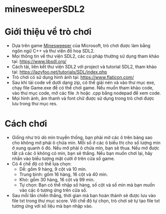 # minesweeperSDL2
# Giới thiệu về trò chơi
* Dựa trên game [Minesweeper](https://vi.wikipedia.org/wiki/D%C3%B2_m%C3%ACn_(tr%C3%B2_ch%C6%A1i)) của Microsoft, trò chơi được làm bằng ngôn ngữ C++ và thư viện đồ hoạ SDL2.
* Mọi thông tin về thư viện SDL2, các cú pháp thường sử dụng tham khảo tại: https://www.libsdl.org/
* Cách tải, liên kết thư viện SDL2 với project và tutorial SDL2, tham khảo tại: https://lazyfoo.net/tutorials/SDL/index.php
* Trò chơi có sử dụng hình ảnh tại: https://www.flaticon.com/
* Sau khi tải code về dưới dạng zip, có thể giải nén và vào thư mục exe, chạy file Game.exe để có thể chơi game. Nếu muốn tham khảo code, vào thư mục code, mở các file .h hoặc .cpp bằng nodepad để xem code. 
* Mọi hình ảnh, âm thanh và font chữ được sử dụng trong trò chơi được lưu trong thư mục res.


 # Cách chơi
 * Giống như trò dò mìn truyền thống, bạn phải mở các ô trên bảng sao cho không mở phải ô chứa mìn. Mỗi số ở các ô biểu thị cho số lượng mìn ở xung quanh ô đó. Nếu mở phải ô chứa mìn, bạn sẽ thua. Nếu mở được tất cả các ô không có mìn, bạn sẽ thắng. Nếu bạn muốn chơi lại, hãy nhấn vào biểu tượng mặt cười ở trên cửa sổ game. 
 * Có 4 chế độ có thể lựa chọn:
    * Dễ: gồm 9 hàng, 9 cột và 10 mìn.
    * Trung bình: gồm 16 hàng, 16 cột và 40 mìn.
    * Khó: gồm 30 hàng, 16 cột và 99 mìn.
    * Tự chọn: Bạn có thể nhập số hàng, số cột và số mìn mà bạn muốn vào các ô tương ứng trên cửa sổ. 
 * Sau mỗi lần chiến thắng, thời gian mà bạn hoàn thành sẽ được lưu vào file txt trong thư mục score. Với chế độ tự chọn, trò chơi sẽ tự tạo file txt tương ứng với số liệu mà bạn nhập vào. 
     
